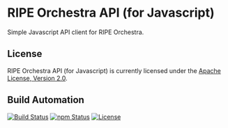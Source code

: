 # RIPE Orchestra API (for Javascript)

Simple Javascript API client for RIPE Orchestra.

## License

RIPE Orchestra API (for Javascript) is currently licensed under the [Apache License, Version 2.0](http://www.apache.org/licenses/).

## Build Automation

[![Build Status](https://travis-ci.org/ripe-tech/ripe-orchestra-api-js.svg?branch=master)](https://travis-ci.org/ripe-tech/ripe-orchestra-api-js)
[![npm Status](https://img.shields.io/npm/v/ripe-orchestra-api.svg)](https://www.npmjs.com/package/ripe-orchestra-api)
[![License](https://img.shields.io/badge/license-Apache%202.0-blue.svg)](https://www.apache.org/licenses/)
